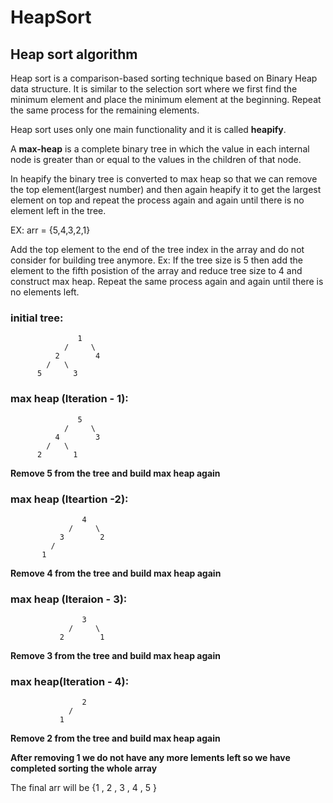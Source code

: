 # HeapSort
 
## Heap sort algorithm
 
Heap sort is a comparison-based sorting technique based on Binary Heap data structure.
It is similar to the selection sort where we first find the minimum element and place the minimum element at the beginning.
Repeat the same process for the remaining elements.

Heap sort uses only one main functionality and it is called **heapify**.

A **max-heap** is a complete binary tree in which the value in each internal node is greater than or equal to the values in the children of that node.
 
In heapify the binary tree is converted to max heap so that we can remove the top element(largest number) and then again heapify it to get the largest element on top
and repeat the process again and again until there is no element left in the tree.

EX: arr = {5,4,3,2,1}

Add the top element to the end of the tree index in the array and do not consider for building tree anymore.
Ex:
       If the tree size is 5 then add the element to the fifth posistion of the array and reduce tree size to 4 and construct max heap.
Repeat the same process again and again until there is no elements left.

### initial tree:
 
 ```
                1
             /     \
           2        4
         /   \    
       5       3 
 ```
 
 ### max heap (Iteration - 1):
 ```
                5
             /     \
           4        3
         /   \    
       2       1 
```
**Remove 5 from the tree and build max heap again**

### max heap (Iteartion -2):
```
                4
             /     \
           3        2
         /      
       1       
```
**Remove 4 from the tree and build max heap again**

### max heap (Iteraion - 3):
```
                3
             /     \
           2        1
```
**Remove 3 from the tree and build max heap again**

### max heap(Iteration - 4):
```
                2
             /     
           1       
```

**Remove 2 from the tree and build max heap again**

**After removing 1 we do not have any more lements left so we have completed sorting the whole array**

The final arr will be {1 , 2 , 3 , 4 , 5 }
